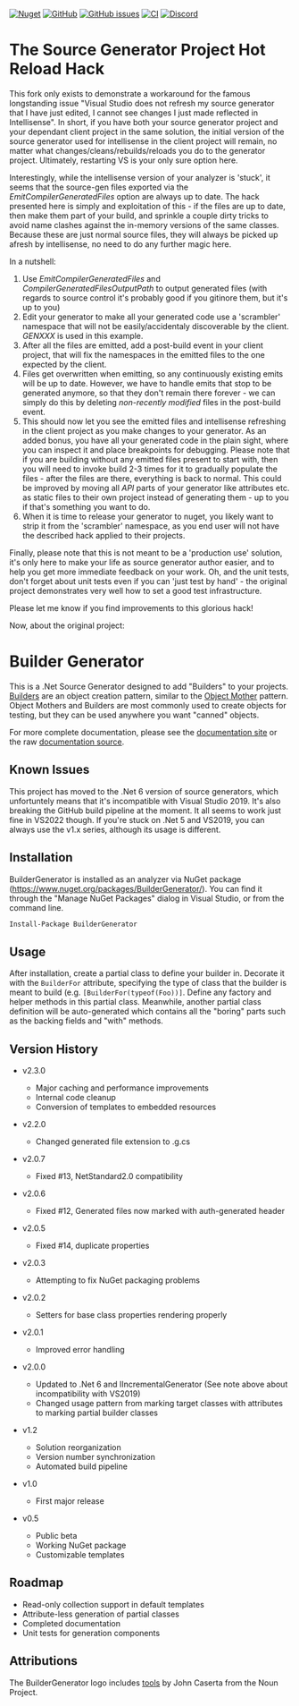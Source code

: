 [![Nuget](https://img.shields.io/nuget/dt/buildergenerator)](https://www.nuget.org/packages/BuilderGenerator/)
[![GitHub](https://img.shields.io/github/license/melgrubb/buildergenerator)](https://opensource.org/licenses/MIT)
[![GitHub issues](https://img.shields.io/github/issues/melgrubb/buildergenerator)](https://github.com/MelGrubb/BuilderGenerator/issues)
[![CI](https://github.com/MelGrubb/BuilderGenerator/actions/workflows/ci.yml/badge.svg)](https://github.com/MelGrubb/BuilderGenerator/actions/workflows/ci.yml)
[![Discord](https://img.shields.io/discord/813785114722697258?logo=discord&logoColor=white)](https://discord.com/channels/813785114722697258/1099524153436012694)

# The Source Generator Project Hot Reload Hack #

This fork only exists to demonstrate a workaround for the famous longstanding issue "Visual Studio does not refresh my source generator that I have just edited, I cannot see changes I just made reflected in Intellisense". In short, if you have both your source generator project and your dependant client project in the same solution, the initial version of the source generator used for intellisense in the client project will remain, no matter what changes/cleans/rebuilds/reloads you do to the generator project. Ultimately, restarting VS is your only sure option here.

Interestingly, while the intellisense version of your analyzer is 'stuck', it seems that the source-gen files exported via the *EmitCompilerGeneratedFiles* option are always up to date. The hack presented here is simply and exploitation of this - if the files are up to date, then make them part of your build, and sprinkle a couple dirty tricks to avoid name clashes against the in-memory versions of the same classes. Because these are just normal source files, they will always be picked up afresh by intellisense, no need to do any further magic here.

In a nutshell:

1. Use *EmitCompilerGeneratedFiles* and *CompilerGeneratedFilesOutputPath* to output generated files (with regards to source control it's probably good if you gitinore them, but it's up to you)
2. Edit your generator to make all your generated code use a 'scrambler' namespace that will not be easily/accidentaly discoverable by the client. *GENXXX* is used in this example.
3. After all the files are emitted, add a post-build event in your client project, that will fix the namespaces in the emitted files to the one expected by the client.
4. Files get overwritten when emitting, so any continuously existing emits will be up to date. However, we have to handle emits that stop to be generated anymore, so that they don't remain there forever - we can simply do this by deleting *non-recently modified* files in the post-build event.
5. This should now let you see the emitted files and intellisense refreshing in the client project as you make changes to your generator. As an added bonus, you have all your generated code in the plain sight, where you can inspect it and place breakpoints for debugging. Please note that if you are building without any emitted files present to start with, then you will need to invoke build 2-3 times for it to gradually populate the files - after the files are there, everything is back to normal. This could be improved by moving all *API* parts of your generator like attributes etc. as static files to their own project instead of generating them - up to you if that's something you want to do.
6. When it is time to release your generator to nuget, you likely want to strip it from the 'scrambler' namespace, as you end user will not have the described hack applied to their projects.


Finally, please note that this is not meant to be a 'production use' solution, it's only here to make your life as source generator author easier, and to help you get more immediate feedback on your work. Oh, and the unit tests, don't forget about unit tests even if you can 'just test by hand' - the original project demonstrates very well how to set a good test infrastructure.

Please let me know if you find improvements to this glorious hack!

Now, about the original project:

# Builder Generator #

This is a .Net Source Generator designed to add "Builders" to your projects. [Builders](https://en.wikipedia.org/wiki/Builder_pattern) are an object creation pattern, similar to the [Object Mother](https://martinfowler.com/bliki/ObjectMother.html) pattern. Object Mothers and Builders are most commonly used to create objects for testing, but they can be used anywhere you want "canned" objects.

For more complete documentation, please see the [documentation site](https://melgrubb.github.io/BuilderGenerator/) or the raw [documentation source](https://github.com/MelGrubb/BuilderGenerator/blob/main/docs/index.md).

## Known Issues ##

This project has moved to the .Net 6 version of source generators, which unfortuntely means that it's incompatible with Visual Studio 2019. It's also breaking the GitHub build pipeline at the moment. It all seems to work just fine in VS2022 though. If you're stuck on .Net 5 and VS2019, you can always use the v1.x series, although its usage is different.

## Installation ##

BuilderGenerator is installed as an analyzer via NuGet package (https://www.nuget.org/packages/BuilderGenerator/). You can find it through the "Manage NuGet Packages" dialog in Visual Studio, or from the command line.

```ps
Install-Package BuilderGenerator
```

## Usage ##

After installation, create a partial class to define your builder in. Decorate it with the ```BuilderFor``` attribute, specifying the type of class that the builder is meant to build (e.g. ```[BuilderFor(typeof(Foo))]```. Define any factory and helper methods in this partial class. Meanwhile, another partial class definition will be auto-generated which contains all the "boring" parts such as the backing fields and "with" methods.

## Version History ##
- v2.3.0
    - Major caching and performance improvements
    - Internal code cleanup
    - Conversion of templates to embedded resources

- v2.2.0
  - Changed generated file extension to .g.cs

- v2.0.7
  - Fixed #13, NetStandard2.0 compatibility

- v2.0.6
  - Fixed #12, Generated files now marked with auth-generated header

- v2.0.5
  - Fixed #14, duplicate properties

- v2.0.3
  - Attempting to fix NuGet packaging problems

- v2.0.2
  - Setters for base class properties rendering properly

- v2.0.1
  - Improved error handling

- v2.0.0
  - Updated to .Net 6 and IIncrementalGenerator (See note above about incompatibility with VS2019)
  - Changed usage pattern from marking target classes with attributes to marking partial builder classes

- v1.2
  - Solution reorganization
  - Version number synchronization
  - Automated build pipeline

- v1.0
  - First major release

- v0.5
  - Public beta
  - Working NuGet package
  - Customizable templates

## Roadmap ##

- Read-only collection support in default templates
- Attribute-less generation of partial classes
- Completed documentation
- Unit tests for generation components

## Attributions ##

The BuilderGenerator logo includes [tools](https://thenounproject.com/term/tools/11192) by John Caserta from the Noun Project.
